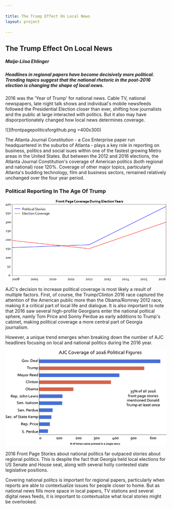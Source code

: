 ```yaml
---

title: The Trump Effect On Local News
layout: project

---
```


## The Trump Effect On Local News

##### Maija-Liisa Ehlinger
##### Headlines in regional papers have become decisively more political. Trending topics suggest that the national rhetoric in the post-2016 election is changing the shape of local news. 


2016 was the 'Year of Trump' for national news. Cable TV, national newspapers, late night talk shows and individual's mobile newsfeeds followed the Presidential Election closer than ever, shifting how journalists and the public at large interacted with politics. But it also may have disporportionately changed how local news determines coverage. 

![](frontpagepoliticsforgithub.png =400x300)

The Atlanta Journal Constitution - a Cox Enterprise paper run headquartered in the suburbs of Atlanta - plays a key role in reporting on business, politics and social isues within one of the fastest growing Metro areas in the United States. But between the 2012 and 2016 elections, the Atlanta Journal Constitution's coverage of American politics (both regional and national) rose 120%. Coverage of other major topics, particularly Atlanta's budding technology, film and business sectors, remained relatively unchanged over the four year period.

### Political Reporting In The Age Of Trump 

![](newaddition.png)

AJC's decision to increase political coverage is most likely a result of multiple factors. First, of course, the Trump/Clinton 2016 race captured the attention of the American public more than the Obama/Romney 2012 race, making it a critical part of local life and dialogue. It is also important to note that 2016 saw several high-profile Georgians enter the national poltical sphere, namly Tom Price and Sonny Perdue as early additions to Trump's cabinet, making political coverage a more central part of Georgia journalism.

However, a unique trend emerges when breaking down the number of AJC headlines focusing on local and national politics during the 2016 year. 

![](FullPeopleForGitHub.png) 

2016 Front Page Stories about national politics far outpaced stories about regional politics. This is despite the fact that Georgia held local elections for US Senate and House seat, along with several hotly contested state legislative positions. 

Covering national politcs is important for regional papers, particularly when reports are able to contextualize issues for people closer to home. But as national news fills more space in local papers, TV stations and several digital news feeds, it is important to contextualize what local stories might be overlooked.


